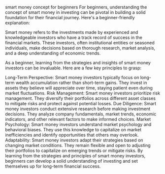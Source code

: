 smart money concept for beginners 
For beginners, understanding the concept of smart money in investing can be pivotal in building a solid foundation for their financial journey. Here's a beginner-friendly explanation:

Smart money refers to the investments made by experienced and knowledgeable investors who have a track record of success in the financial markets. These investors, often institutional entities or seasoned individuals, make decisions based on thorough research, market analysis, and a deep understanding of economic trends.

As a beginner, learning from the strategies and insights of smart money investors can be invaluable. Here are a few key principles to grasp:

Long-Term Perspective: Smart money investors typically focus on long-term wealth accumulation rather than short-term gains. They invest in assets they believe will appreciate over time, staying patient even during market fluctuations.
Risk Management: Smart money investors prioritize risk management. They diversify their portfolios across different asset classes to mitigate risks and protect against potential losses.
Due Diligence: Smart money investors conduct extensive research before making investment decisions. They analyze company fundamentals, market trends, economic indicators, and other relevant factors to make informed choices.
Market Psychology: Smart money investors understand market psychology and behavioral biases. They use this knowledge to capitalize on market inefficiencies and identify opportunities that others may overlook.
Adaptability: Smart money investors adapt their strategies based on changing market conditions. They remain flexible and open to adjusting their portfolios to capitalize on emerging trends or mitigate risks.
By learning from the strategies and principles of smart money investors, beginners can develop a solid understanding of investing and set themselves up for long-term financial success.
